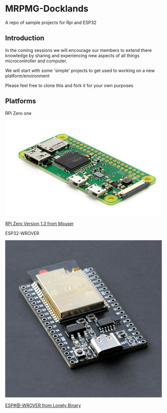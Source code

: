 # MRPMG-Docklands

A repo of sample projects for Rpi and ESP32

## Introduction

In the coming sessions we will encourage our members to extend there knowledge by sharing and experiencing new aspects of all things microcontroller and computer.

We will start with some 'simple' projects to get used to working on a new platform/environment

Please feel free to clone this and fork it for your own purposes

## Platforms

RPi Zero one

![RPi Zero](Documentation\RPi-ZERO-1.png)

[RPi Zero Version 1.3 from Mouser](https://au.mouser.com/ProductDetail/Raspberry-Pi/SC0019?qs=rQFj71Wb1eUTUmywZo0nqA%3D%3D&mgh=1&vip=1&srsltid=AfmBOopNBpkS3Wu4sUSBqWcSk4nPya8Yd-0MRyvC9qcC8A8VxcX6byH2DrY)

ESP32-WROVER

![ESP32](Documentation\ESP32-Wrover.png)

[ESP#@-WROVER from Lonely Binary](https://lonelybinary.com/collections/esp32/products/lonely-binary-esp32-wrover-the-king-of-esp32)
